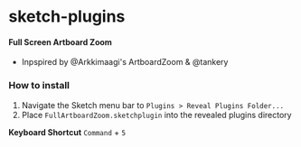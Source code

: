 # sketch-plugins
#### Full Screen Artboard Zoom

- Inpspired by @Arkkimaagi's ArtboardZoom & @tankery

### How to install
1. Navigate the Sketch menu bar to `Plugins > Reveal Plugins Folder...`
1. Place `FullArtboardZoom.sketchplugin` into the revealed plugins directory

**Keyboard Shortcut**
`Command` + `5`
